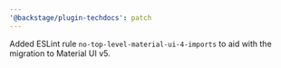 ```yaml
---
'@backstage/plugin-techdocs': patch
---
```


Added ESLint rule `no-top-level-material-ui-4-imports` to aid with the migration to Material UI v5.
